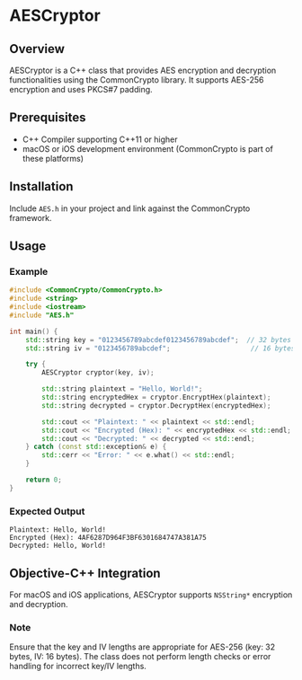 # AESCryptor

## Overview

AESCryptor is a C++ class that provides AES encryption and decryption functionalities using the CommonCrypto library. It supports AES-256 encryption and uses PKCS#7 padding.

## Prerequisites

- C++ Compiler supporting C++11 or higher
- macOS or iOS development environment (CommonCrypto is part of these platforms)

## Installation

Include `AES.h` in your project and link against the CommonCrypto framework.

## Usage

### Example

```cpp
#include <CommonCrypto/CommonCrypto.h>
#include <string>
#include <iostream>
#include "AES.h"

int main() {
    std::string key = "0123456789abcdef0123456789abcdef";  // 32 bytes for AES-256
    std::string iv = "0123456789abcdef";                    // 16 bytes

    try {
        AESCryptor cryptor(key, iv);

        std::string plaintext = "Hello, World!";
        std::string encryptedHex = cryptor.EncryptHex(plaintext);
        std::string decrypted = cryptor.DecryptHex(encryptedHex);

        std::cout << "Plaintext: " << plaintext << std::endl;
        std::cout << "Encrypted (Hex): " << encryptedHex << std::endl;
        std::cout << "Decrypted: " << decrypted << std::endl;
    } catch (const std::exception& e) {
        std::cerr << "Error: " << e.what() << std::endl;
    }

    return 0;
}
```

### Expected Output

```
Plaintext: Hello, World!
Encrypted (Hex): 4AF6287D964F3BF6301684747A381A75
Decrypted: Hello, World!
```

## Objective-C++ Integration

For macOS and iOS applications, AESCryptor supports `NSString*` encryption and decryption.

### Note
Ensure that the key and IV lengths are appropriate for AES-256 (key: 32 bytes, IV: 16 bytes). The class does not perform length checks or error handling for incorrect key/IV lengths.
